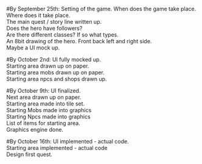 #By September 25th:
Setting of the game. When does the game take place. Where does it take place.  
The main quest / story line written up.  
Does the hero have followers?  
Are there different classes?  If so what types.  
An 8bit drawing of the hero. Front back left and right side.  
Maybe a UI mock up.

#By October 2nd:
UI fully mocked up.  
Starting area drawn up on paper.  
Starting area mobs drawn up on paper.  
Starting area npcs and shops drawn up.  

#By October 9th:
UI finalized.  
Next area drawn up on paper.  
Starting area made into tile set.  
Starting Mobs made into graphics  
Starting Npcs made into graphics  
List of items for starting area.  
Graphics engine done.  

#By October 16th:
UI implemented - actual code.  
Starting area implemented - actual code  
Design first quest.  
